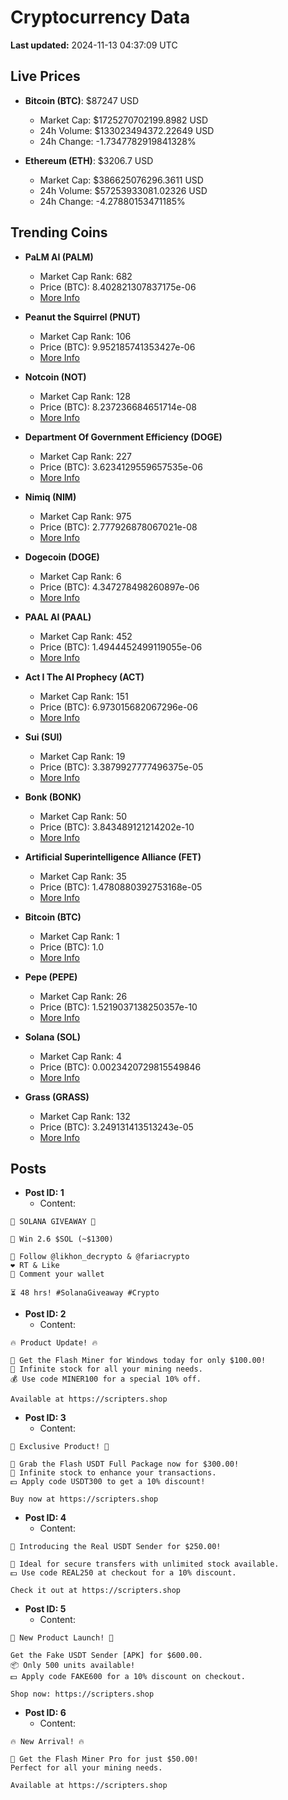 # Cryptocurrency Data

**Last updated:** 2024-11-13 04:37:09 UTC

## Live Prices
- **Bitcoin (BTC)**: $87247 USD
  - Market Cap: $1725270702199.8982 USD
  - 24h Volume: $133023494372.22649 USD
  - 24h Change: -1.7347782919841328%

- **Ethereum (ETH)**: $3206.7 USD
  - Market Cap: $386625076296.3611 USD
  - 24h Volume: $57253933081.02326 USD
  - 24h Change: -4.27880153471185%

## Trending Coins
- **PaLM AI (PALM)**
  - Market Cap Rank: 682
  - Price (BTC): 8.402821307837175e-06
  - [More Info](https://www.coingecko.com/en/coins/palm-ai)

- **Peanut the Squirrel (PNUT)**
  - Market Cap Rank: 106
  - Price (BTC): 9.952185741353427e-06
  - [More Info](https://www.coingecko.com/en/coins/peanut-the-squirrel)

- **Notcoin (NOT)**
  - Market Cap Rank: 128
  - Price (BTC): 8.237236684651714e-08
  - [More Info](https://www.coingecko.com/en/coins/notcoin)

- **Department Of Government Efficiency (DOGE)**
  - Market Cap Rank: 227
  - Price (BTC): 3.6234129559657535e-06
  - [More Info](https://www.coingecko.com/en/coins/department-of-government-efficiency)

- **Nimiq (NIM)**
  - Market Cap Rank: 975
  - Price (BTC): 2.777926878067021e-08
  - [More Info](https://www.coingecko.com/en/coins/nimiq)

- **Dogecoin (DOGE)**
  - Market Cap Rank: 6
  - Price (BTC): 4.347278498260897e-06
  - [More Info](https://www.coingecko.com/en/coins/dogecoin)

- **PAAL AI (PAAL)**
  - Market Cap Rank: 452
  - Price (BTC): 1.4944452499119055e-06
  - [More Info](https://www.coingecko.com/en/coins/paal-ai)

- **Act I The AI Prophecy (ACT)**
  - Market Cap Rank: 151
  - Price (BTC): 6.973015682067296e-06
  - [More Info](https://www.coingecko.com/en/coins/act-i-the-ai-prophecy)

- **Sui (SUI)**
  - Market Cap Rank: 19
  - Price (BTC): 3.3879927777496375e-05
  - [More Info](https://www.coingecko.com/en/coins/sui)

- **Bonk (BONK)**
  - Market Cap Rank: 50
  - Price (BTC): 3.843489121214202e-10
  - [More Info](https://www.coingecko.com/en/coins/bonk)

- **Artificial Superintelligence Alliance (FET)**
  - Market Cap Rank: 35
  - Price (BTC): 1.4780880392753168e-05
  - [More Info](https://www.coingecko.com/en/coins/artificial-superintelligence-alliance)

- **Bitcoin (BTC)**
  - Market Cap Rank: 1
  - Price (BTC): 1.0
  - [More Info](https://www.coingecko.com/en/coins/bitcoin)

- **Pepe (PEPE)**
  - Market Cap Rank: 26
  - Price (BTC): 1.5219037138250357e-10
  - [More Info](https://www.coingecko.com/en/coins/pepe)

- **Solana (SOL)**
  - Market Cap Rank: 4
  - Price (BTC): 0.0023420729815549846
  - [More Info](https://www.coingecko.com/en/coins/solana)

- **Grass (GRASS)**
  - Market Cap Rank: 132
  - Price (BTC): 3.249131413513243e-05
  - [More Info](https://www.coingecko.com/en/coins/grass)

## Posts
- **Post ID: 1**
  - Content:
```
🚀 SOLANA GIVEAWAY 🚀

🎁 Win 2.6 $SOL (~$1300)

🤝 Follow @likhon_decrypto & @fariacrypto
❤️ RT & Like
💬 Comment your wallet

⏳ 48 hrs! #SolanaGiveaway #Crypto
```

- **Post ID: 2**
  - Content:
```
🔥 Product Update! 🔥

🚀 Get the Flash Miner for Windows today for only $100.00!
🔋 Infinite stock for all your mining needs.
💰 Use code MINER100 for a special 10% off.

Available at https://scripters.shop
```

- **Post ID: 3**
  - Content:
```
🎁 Exclusive Product! 🎁

💸 Grab the Flash USDT Full Package now for $300.00!
🎉 Infinite stock to enhance your transactions.
💵 Apply code USDT300 to get a 10% discount!

Buy now at https://scripters.shop
```

- **Post ID: 4**
  - Content:
```
💎 Introducing the Real USDT Sender for $250.00!

💼 Ideal for secure transfers with unlimited stock available.
💵 Use code REAL250 at checkout for a 10% discount.

Check it out at https://scripters.shop
```

- **Post ID: 5**
  - Content:
```
🚀 New Product Launch! 🚀

Get the Fake USDT Sender [APK] for $600.00.
📦 Only 500 units available!
💵 Apply code FAKE600 for a 10% discount on checkout.

Shop now: https://scripters.shop
```

- **Post ID: 6**
  - Content:
```
🔥 New Arrival! 🔥

💸 Get the Flash Miner Pro for just $50.00!
Perfect for all your mining needs.

Available at https://scripters.shop
```

